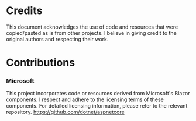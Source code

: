 # Credits

This document acknowledges the use of code and resources that were copied/pasted as is from other projects. I believe in giving credit to the original authors and respecting their work.

# Contributions

### Microsoft

This project incorporates code or resources derived from Microsoft's Blazor components. I respect and adhere to the licensing terms of these components. For detailed licensing information, please refer to the relevant repository. https://github.com/dotnet/aspnetcore